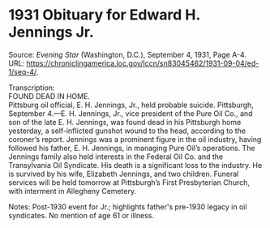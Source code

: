 # 1931 Obituary for Edward H. Jennings Jr.

Source: *Evening Star* (Washington, D.C.), September 4, 1931, Page A-4.  
URL: https://chroniclingamerica.loc.gov/lccn/sn83045462/1931-09-04/ed-1/seq-4/.

Transcription:  
FOUND DEAD IN HOME.  
Pittsburg oil official, E. H. Jennings, Jr., held probable suicide. Pittsburgh, September 4.—E. H. Jennings, Jr., vice president of the Pure Oil Co., and son of the late E. H. Jennings, was found dead in his Pittsburgh home yesterday, a self-inflicted gunshot wound to the head, according to the coroner’s report. Jennings was a prominent figure in the oil industry, having followed his father, E. H. Jennings, in managing Pure Oil’s operations. The Jennings family also held interests in the Federal Oil Co. and the Transylvania Oil Syndicate. His death is a significant loss to the industry. He is survived by his wife, Elizabeth Jennings, and two children. Funeral services will be held tomorrow at Pittsburgh’s First Presbyterian Church, with interment in Allegheny Cemetery.

Notes: Post-1930 event for Jr.; highlights father's pre-1930 legacy in oil syndicates. No mention of age 61 or illness.
